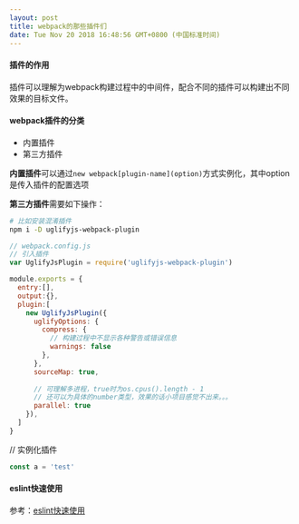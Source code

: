 ```yaml
---
layout: post
title: webpack的那些插件们
date: Tue Nov 20 2018 16:48:56 GMT+0800 (中国标准时间)
---
```


#### 插件的作用
插件可以理解为webpack构建过程中的中间件，配合不同的插件可以构建出不同效果的目标文件。

#### webpack插件的分类
- 内置插件
- 第三方插件

**内置插件**可以通过`new webpack[plugin-name](option)`方式实例化，其中option是传入插件的配置选项<br/>

**第三方插件**需要如下操作：
```bash
# 比如安装混淆插件
npm i -D uglifyjs-webpack-plugin
```

```js
// webpack.config.js
// 引入插件
var UglifyJsPlugin = require('uglifyjs-webpack-plugin')

module.exports = {
  entry:[],
  output:{},
  plugin:[
    new UglifyJsPlugin({
      uglifyOptions: {
        compress: {
          // 构建过程中不显示各种警告或错误信息
          warnings: false
        },
      },
      sourceMap: true,
      
      // 可理解多进程，true时为os.cpus().length - 1
      // 还可以为具体的number类型，效果的话小项目感觉不出来。。。
      parallel: true
    }),
  ]
}
```


// 实例化插件

```js
const a = 'test'
```


#### eslint快速使用
参考：[eslint快速使用][eslintUseUrl]






[eslintUseUrl]: https://www.jianshu.com/p/ad1e46faaea2


